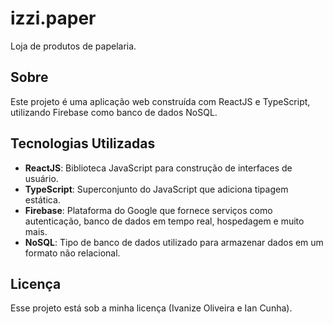 # izzi.paper

Loja de produtos de papelaria.

## Sobre

Este projeto é uma aplicação web construída com ReactJS e TypeScript, utilizando Firebase como banco de dados NoSQL.

## Tecnologias Utilizadas

- **ReactJS**: Biblioteca JavaScript para construção de interfaces de usuário.
- **TypeScript**: Superconjunto do JavaScript que adiciona tipagem estática.
- **Firebase**: Plataforma do Google que fornece serviços como autenticação, banco de dados em tempo real, hospedagem e muito mais.
- **NoSQL**: Tipo de banco de dados utilizado para armazenar dados em um formato não relacional.

## Licença

Esse projeto está sob a minha licença (Ivanize Oliveira e Ian Cunha).
